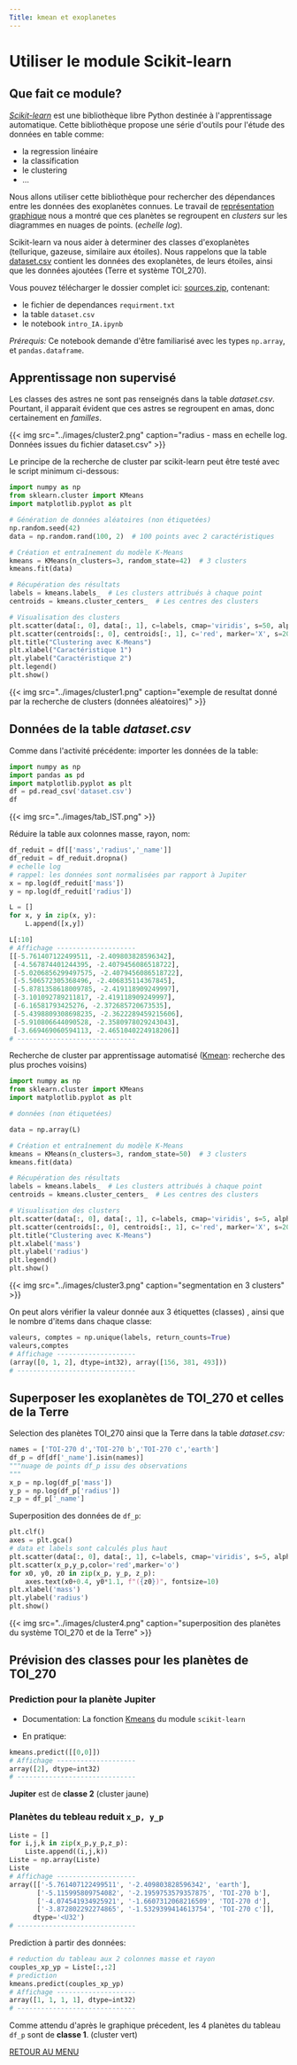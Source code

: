 ```yaml
---
Title: kmean et exoplanetes
---
```


# Utiliser le module Scikit-learn
## Que fait ce module?
*[Scikit-learn](https://fr.wikipedia.org/wiki/Scikit-learn)* est une bibliothèque libre Python destinée à l'apprentissage automatique. Cette bibliothèque propose une série d'outils pour l'étude des données en table comme:

* la regression linéaire
* la classification
* le clustering
* ...

Nous allons utiliser cette bibliothèque pour rechercher des dépendances entre les données des exoplanètes connues. Le travail de [représentation graphique](../page5) nous a montré que ces planètes se regroupent en *clusters* sur les diagrammes en nuages de points. (*echelle log*).

Scikit-learn va nous aider à determiner des classes d'exoplanètes (tellurique, gazeuse, similaire aux étoiles). Nous rappelons que la table [dataset.csv](/scripts/astro/dataset.csv) contient les données des exoplanètes, de leurs étoiles, ainsi que les données ajoutées (Terre et système TOI_270).

Vous pouvez télécharger le dossier complet ici: [sources.zip](../datas/sources.zip), contenant:

* le fichier de dependances `requirment.txt`
* la table `dataset.csv`
* le notebook `intro_IA.ipynb`

*Prérequis:* Ce notebook demande d'être familiarisé avec les types `np.array`, et `pandas.dataframe`.

## Apprentissage non supervisé
Les classes des astres ne sont pas renseignés dans la table *dataset.csv*. Pourtant, il apparait évident que ces astres se regroupent en amas, donc certainement en *familles*.

{{< img src="../images/cluster2.png" caption="radius - mass en echelle log. Données issues du fichier dataset.csv" >}}

Le principe de la recherche de cluster par scikit-learn peut être testé avec le script minimum ci-dessous:

```python
import numpy as np
from sklearn.cluster import KMeans
import matplotlib.pyplot as plt

# Génération de données aléatoires (non étiquetées)
np.random.seed(42)
data = np.random.rand(100, 2)  # 100 points avec 2 caractéristiques

# Création et entraînement du modèle K-Means
kmeans = KMeans(n_clusters=3, random_state=42)  # 3 clusters
kmeans.fit(data)

# Récupération des résultats
labels = kmeans.labels_  # Les clusters attribués à chaque point
centroids = kmeans.cluster_centers_  # Les centres des clusters

# Visualisation des clusters
plt.scatter(data[:, 0], data[:, 1], c=labels, cmap='viridis', s=50, alpha=0.7)
plt.scatter(centroids[:, 0], centroids[:, 1], c='red', marker='X', s=200, label='Centroids')
plt.title("Clustering avec K-Means")
plt.xlabel("Caractéristique 1")
plt.ylabel("Caractéristique 2")
plt.legend()
plt.show()
```

{{< img src="../images/cluster1.png" caption="exemple de resultat donné par la recherche de clusters (données aléatoires)" >}}

## Données de la table *dataset.csv*
Comme dans l'activité précédente: importer les données de la table:

```python
import numpy as np
import pandas as pd
import matplotlib.pyplot as plt
df = pd.read_csv('dataset.csv')
df
```

{{< img src="../images/tab_IST.png" >}}

Réduire la table aux colonnes masse, rayon, nom:

```python
df_reduit = df[['mass','radius','_name']]
df_reduit = df_reduit.dropna()
# echelle log
# rappel: les données sont normalisées par rapport à Jupiter
x = np.log(df_reduit['mass'])
y = np.log(df_reduit['radius'])

L = []
for x, y in zip(x, y):
    L.append([x,y])

L[:10]
# Affichage --------------------
[[-5.761407122499511, -2.409803828596342],
 [-4.567874401244395, -2.4079456086518722],
 [-5.0206856299497575, -2.4079456086518722],
 [-5.506572305368496, -2.406835114367845],
 [-5.8781358618009785, -2.419118909249997],
 [-3.101092789211817, -2.419118909249997],
 [-6.16581793425276, -2.372685720673535],
 [-5.4398809308698235, -2.3622289459215606],
 [-5.910806644090528, -2.3580978029243043],
 [-3.669469060594113, -2.4651040224918206]]
# ------------------------------
```

Recherche de cluster par apprentissage automatisé ([Kmean](https://scikit-learn.org/stable/modules/generated/sklearn.cluster.KMeans.html): recherche des plus proches voisins)

```python
import numpy as np
from sklearn.cluster import KMeans
import matplotlib.pyplot as plt

# données (non étiquetées)

data = np.array(L)  

# Création et entraînement du modèle K-Means
kmeans = KMeans(n_clusters=3, random_state=50)  # 3 clusters
kmeans.fit(data)

# Récupération des résultats
labels = kmeans.labels_  # Les clusters attribués à chaque point
centroids = kmeans.cluster_centers_  # Les centres des clusters

# Visualisation des clusters
plt.scatter(data[:, 0], data[:, 1], c=labels, cmap='viridis', s=5, alpha=0.7)
plt.scatter(centroids[:, 0], centroids[:, 1], c='red', marker='X', s=200, label='Centroids')
plt.title("Clustering avec K-Means")
plt.xlabel('mass')
plt.ylabel('radius')
plt.legend()
plt.show()
```
{{< img src="../images/cluster3.png" caption="segmentation en 3 clusters" >}}

On peut alors vérifier la valeur donnée aux 3 étiquettes (classes)
, ainsi que le nombre d'items dans chaque classe:

```python
valeurs, comptes = np.unique(labels, return_counts=True)
valeurs,comptes
# Affichage --------------------
(array([0, 1, 2], dtype=int32), array([156, 381, 493]))
# ------------------------------
```

## Superposer les exoplanètes de TOI_270 et celles de la Terre

Selection des planètes TOI_270 ainsi que la Terre dans la table *dataset.csv:*



```python
names = ['TOI-270 d','TOI-270 b','TOI-270 c','earth']
df_p = df[df['_name'].isin(names)]
"""nuage de points df_p issu des observations
"""
x_p = np.log(df_p['mass'])
y_p = np.log(df_p['radius'])
z_p = df_p['_name']
```

Superposition des données de `df_p`:

```python
plt.clf()
axes = plt.gca()
# data et labels sont calculés plus haut 
plt.scatter(data[:, 0], data[:, 1], c=labels, cmap='viridis', s=5, alpha=0.7)
plt.scatter(x_p,y_p,color='red',marker='o')
for x0, y0, z0 in zip(x_p, y_p, z_p):
    axes.text(x0+0.4, y0*1.1, f"({z0})", fontsize=10)
plt.xlabel('mass')
plt.ylabel('radius')
plt.show()
```

{{< img src="../images/cluster4.png" caption="superposition des planètes du système TOI_270 et de la Terre" >}}

## Prévision des classes pour les planètes de TOI_270
### Prediction pour la planète Jupiter
* Documentation: La fonction [Kmeans](https://scikit-learn.org/stable/modules/generated/sklearn.cluster.KMeans.html) du module `scikit-learn`

* En pratique:

```python
kmeans.predict([[0,0]])
# Affichage --------------------
array([2], dtype=int32)
# ------------------------------
```

**Jupiter** est de **classe 2** (cluster jaune)

### Planètes du tebleau reduit `x_p, y_p`
```python
Liste = []
for i,j,k in zip(x_p,y_p,z_p):
    Liste.append((i,j,k))
Liste = np.array(Liste)
Liste
# Affichage --------------------
array([['-5.761407122499511', '-2.409803828596342', 'earth'],
       ['-5.115995809754082', '-2.1959753579357875', 'TOI-270 b'],
       ['-4.074541934925921', '-1.6607312068216509', 'TOI-270 d'],
       ['-3.872802292274865', '-1.5329399414613754', 'TOI-270 c']],
      dtype='<U32')
# ------------------------------
```

Prediction à partir des données:

```python
# reduction du tableau aux 2 colonnes masse et rayon
couples_xp_yp = Liste[:,:2]
# prediction
kmeans.predict(couples_xp_yp)
# Affichage --------------------
array([1, 1, 1, 1], dtype=int32)
# ------------------------------
```

Comme attendu d'après le graphique précedent, les 4 planètes du tableau `df_p` sont de **classe 1**. (cluster vert)

[RETOUR AU MENU](/docs/NSI/projet/page9)


